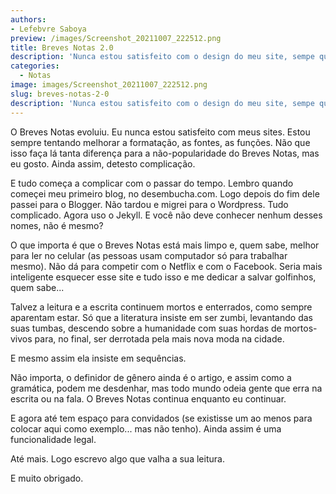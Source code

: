 ```yaml
---
authors:
- Lefebvre Saboya
preview: /images/Screenshot_20211007_222512.png
title: Breves Notas 2.0
description: 'Nunca estou satisfeito com o design do meu site, sempe quero mudar e não sei quando parar.'
categories:
  - Notas
image: images/Screenshot_20211007_222512.png
slug: breves-notas-2-0
description: 'Nunca estou satisfeito com o design do meu site, sempe quero mudar e não sei quando parar.'
---
```


O Breves Notas evoluiu. Eu nunca estou satisfeito com meus sites. Estou sempre tentando melhorar a formatação, as fontes, as funções. Não que isso faça lá tanta diferença para a não-popularidade do Breves Notas, mas eu gosto. Ainda assim, detesto complicação.

E tudo começa a complicar com o passar do tempo. Lembro quando começei meu primeiro blog, no desembucha.com. Logo depois do fim dele passei para o Blogger. Não tardou e migrei para o Wordpress. Tudo complicado. Agora uso o Jekyll. E você não deve conhecer nenhum desses nomes, não é mesmo? 

O que importa é que o Breves Notas está mais limpo e, quem sabe, melhor para ler no celular (as pessoas usam computador só para trabalhar mesmo). Não dá para competir com o Netflix e com o Facebook. Seria mais inteligente esquecer esse site e tudo isso e me dedicar a salvar golfinhos, quem sabe...

Talvez a leitura e a escrita continuem mortos e enterrados, como sempre aparentam estar. Só que a literatura insiste em ser zumbi, levantando das suas tumbas, descendo sobre a humanidade com suas hordas de mortos-vivos para, no final, ser derrotada pela mais nova moda na cidade.

E mesmo assim ela insiste em sequências. 

Não importa, o definidor de gênero ainda é o artigo, e assim como a gramática, podem me desdenhar, mas todo mundo odeia gente que erra na escrita ou na fala. O Breves Notas continua enquanto eu continuar.

E agora até tem espaço para convidados (se existisse um ao menos para colocar aqui como exemplo... mas não tenho). Ainda assim é uma funcionalidade legal.

Até mais. Logo escrevo algo que valha a sua leitura.

E muito obrigado.
